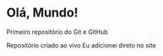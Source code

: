 # Olá, Mundo!
 Primeiro repositório do Git e GitHub

 Repositório criado ao vivo
 Eu adicionei direto no site
 
